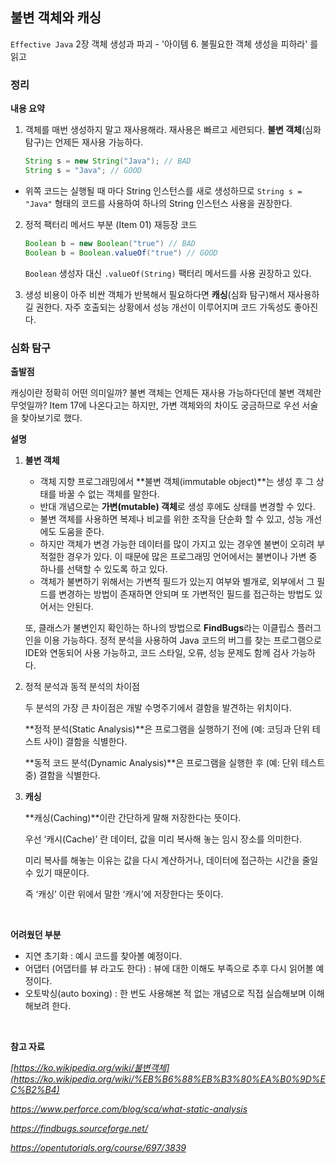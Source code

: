 ## 불변 객체와 캐싱


`Effective Java` 2장 객체 생성과 파괴 - '아이템 6. 불필요한 객체 생성을 피하라' 를 읽고

### 정리

**내용 요약**

1. 객체를 매번 생성하지 말고 재사용해라. 재사용은 빠르고 세련되다. **불변 객체**(심화 탐구)는 언제든 재사용 가능하다.

    ```java
    String s = new String("Java"); // BAD
    String s = "Java"; // GOOD
    ```
- 위쪽 코드는 실행될 때 마다 String 인스턴스를 새로 생성하므로 `String s = "Java"` 형태의 코드를 사용하여 하나의 String 인스턴스 사용을 권장한다.


2. 정적 팩터리 메서드 부분 (Item 01) 재등장 코드

    ```java
    Boolean b = new Boolean("true") // BAD
    Boolean b = Boolean.valueOf("true") // GOOD
    ```

    `Boolean` 생성자 대신 `.valueOf(String)` 팩터리 메서드를 사용 권장하고 있다.

3. 생성 비용이 아주 비싼 객체가 반복해서 필요하다면 **캐싱**(심화 탐구)해서 재사용하길 권한다. 자주 호출되는 상황에서 성능 개선이 이루어지며 코드 가독성도 좋아진다.


### 심화 탐구

**출발점**

캐싱이란 정확히 어떤 의미일까? 불변 객체는 언제든 재사용 가능하다던데 불변 객체란 무엇일까? Item 17에 나온다고는 하지만, 가변 객체와의 차이도 궁금하므로 우선 서술을 찾아보기로 했다.

**설명**

1. **불변 객체**
    - 객체 지향 프로그래밍에서 **불변 객체(immutable object)**는 생성 후 그 상태를 바꿀 수 없는 객체를 말한다.
    - 반대 개념으로는 **가변(mutable) 객체**로 생성 후에도 상태를 변경할 수 있다.
    - 불변 객체를 사용하면 복제나 비교를 위한 조작을 단순화 할 수 있고, 성능 개선에도 도움을 준다.
    - 하지만 객체가 변경 가능한 데이터를 많이 가지고 있는 경우엔 불변이 오히려 부적절한 경우가 있다. 이 때문에 많은 프로그래밍 언어에서는 불변이나 가변 중 하나를 선택할 수 있도록 하고 있다.
    - 객체가 불변하기 위해서는 가변적 필드가 있는지 여부와 별개로, 외부에서 그 필드를 변경하는 방법이 존재하면 안되며 또 가변적인 필드를 접근하는 방법도 있어서는 안된다.

    또, 클래스가 불변인지 확인하는 하나의 방법으로 **FindBugs**라는 이클립스 플러그인을 이용 가능하다. 정적 분석을 사용하여 Java 코드의 버그를 찾는 프로그램으로 IDE와 연동되어 사용 가능하고, 코드 스타일, 오류, 성능 문제도 함께 검사 가능하다. 

2. 정적 분석과 동적 분석의 차이점

    두 분석의 가장 큰 차이점은 개발 수명주기에서 결함을 발견하는 위치이다.

    **정적 분석(Static Analysis)**은 프로그램을 실행하기 전에 (예: 코딩과 단위 테스트 사이) 결함을 식별한다.

    **동적 코드 분석(Dynamic Analysis)**은 프로그램을 실행한 후 (예: 단위 테스트 중) 결함을 식별한다.


3. **캐싱**

    **캐싱(Caching)**이란 간단하게 말해 저장한다는 뜻이다. 

    우선 ‘캐시(Cache)’ 란 데이터, 값을 미리 복사해 놓는 임시 장소를 의미한다.

    미리 복사를 해놓는 이유는 값을 다시 계산하거나, 데이터에 접근하는 시간을 줄일 수 있기 때문이다.

    즉 ‘캐싱’ 이란 위에서 말한 ‘캐시’에 저장한다는 뜻이다.

<br>

**어려웠던 부분**

- 지연 초기화 : 예시 코드를 찾아볼 예정이다.
- 어댑터 (어댑터를 뷰 라고도 한다) : 뷰에 대한 이해도 부족으로 추후 다시 읽어볼 예정이다.
- 오토박싱(auto boxing) : 한 번도 사용해본 적 없는 개념으로 직접 실습해보며 이해해보려 한다.


<br>


**참고 자료**

*[https://ko.wikipedia.org/wiki/불변객체](https://ko.wikipedia.org/wiki/%EB%B6%88%EB%B3%80%EA%B0%9D%EC%B2%B4)*

*https://www.perforce.com/blog/sca/what-static-analysis*

*https://findbugs.sourceforge.net/*

*https://opentutorials.org/course/697/3839*